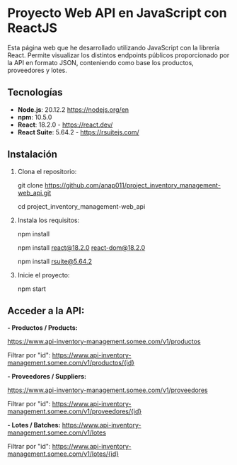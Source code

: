 # Proyecto Web API en JavaScript con ReactJS

Esta página web que he desarrollado utilizando JavaScript con la librería React. Permite visualizar los distintos endpoints públicos proporcionado por la API en formato JSON, conteniendo como base los productos, proveedores y lotes. 

## Tecnologías
- **Node.js**: 20.12.2 https://nodejs.org/en
- **npm**: 10.5.0
- **React**: 18.2.0 - https://react.dev/
- **React Suite**: 5.64.2 - https://rsuitejs.com/


## Instalación

1. Clona el repositorio:

    git clone https://github.com/anap011/project_inventory_management-web_api.git

    cd project_inventory_management-web_api

2. Instala los requisitos:

    npm install

    npm install react@18.2.0 react-dom@18.2.0

    npm install rsuite@5.64.2


3. Inicie el proyecto:

    npm start



## Acceder a la API: 

**- Productos / Products:**

https://www.api-inventory-management.somee.com/v1/productos

Filtrar por "id": 
    https://www.api-inventory-management.somee.com/v1/productos/{id}

**- Proveedores / Suppliers:**

https://www.api-inventory-management.somee.com/v1/proveedores

Filtrar por "id": 
    https://www.api-inventory-management.somee.com/v1/proveedores/{id}

**- Lotes / Batches:**
https://www.api-inventory-management.somee.com/v1/lotes

Filtrar por "id": 
    https://www.api-inventory-management.somee.com/v1/lotes/{id}
